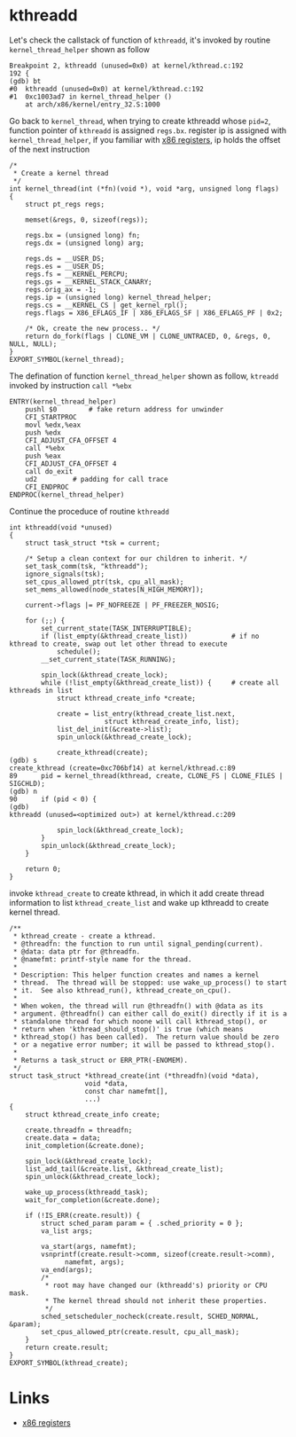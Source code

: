 # kthreadd

Let's check the callstack of function of `kthreadd`, it's invoked by routine `kernel_thread_helper` shown as follow

```
Breakpoint 2, kthreadd (unused=0x0) at kernel/kthread.c:192
192	{
(gdb) bt
#0  kthreadd (unused=0x0) at kernel/kthread.c:192
#1  0xc1003ad7 in kernel_thread_helper ()
    at arch/x86/kernel/entry_32.S:1000
```

Go back to `kernel_thread`, when trying to create kthreadd whose `pid=2`, function pointer of `kthreadd` is assigned `regs.bx`. register ip is assigned with `kernel_thread_helper`, if you familiar with [x86 registers](http://www.eecg.toronto.edu/~amza/www.mindsec.com/files/x86regs.html), ip holds the offset of the next instruction

```
/*
 * Create a kernel thread
 */
int kernel_thread(int (*fn)(void *), void *arg, unsigned long flags)
{
	struct pt_regs regs;

	memset(&regs, 0, sizeof(regs));

	regs.bx = (unsigned long) fn;
	regs.dx = (unsigned long) arg;

	regs.ds = __USER_DS;
	regs.es = __USER_DS;
	regs.fs = __KERNEL_PERCPU;
	regs.gs = __KERNEL_STACK_CANARY;
	regs.orig_ax = -1;
	regs.ip = (unsigned long) kernel_thread_helper;
	regs.cs = __KERNEL_CS | get_kernel_rpl();
	regs.flags = X86_EFLAGS_IF | X86_EFLAGS_SF | X86_EFLAGS_PF | 0x2;

	/* Ok, create the new process.. */
	return do_fork(flags | CLONE_VM | CLONE_UNTRACED, 0, &regs, 0, NULL, NULL);
}
EXPORT_SYMBOL(kernel_thread);
```

The defination of function `kernel_thread_helper` shown as follow, `ktreadd` invoked by instruction `call *%ebx`

```
ENTRY(kernel_thread_helper)
	pushl $0		# fake return address for unwinder
	CFI_STARTPROC
	movl %edx,%eax
	push %edx
	CFI_ADJUST_CFA_OFFSET 4
	call *%ebx
	push %eax
	CFI_ADJUST_CFA_OFFSET 4
	call do_exit
	ud2			# padding for call trace
	CFI_ENDPROC
ENDPROC(kernel_thread_helper)
```

Continue the proceduce of routine `kthreadd`

```kthreadd
int kthreadd(void *unused)
{
	struct task_struct *tsk = current;

	/* Setup a clean context for our children to inherit. */
	set_task_comm(tsk, "kthreadd");
	ignore_signals(tsk);
	set_cpus_allowed_ptr(tsk, cpu_all_mask);
	set_mems_allowed(node_states[N_HIGH_MEMORY]);

	current->flags |= PF_NOFREEZE | PF_FREEZER_NOSIG;

	for (;;) {
		set_current_state(TASK_INTERRUPTIBLE);
		if (list_empty(&kthread_create_list))			# if no kthread to create, swap out let other thread to execute
			schedule();
		__set_current_state(TASK_RUNNING);

		spin_lock(&kthread_create_lock);
		while (!list_empty(&kthread_create_list)) {		# create all kthreads in list
			struct kthread_create_info *create;

			create = list_entry(kthread_create_list.next,
					    struct kthread_create_info, list);
			list_del_init(&create->list);
			spin_unlock(&kthread_create_lock);

			create_kthread(create);
(gdb) s
create_kthread (create=0xc706bf14) at kernel/kthread.c:89
89		pid = kernel_thread(kthread, create, CLONE_FS | CLONE_FILES | SIGCHLD);
(gdb) n
90		if (pid < 0) {
(gdb) 
kthreadd (unused=<optimized out>) at kernel/kthread.c:209

			spin_lock(&kthread_create_lock);
		}
		spin_unlock(&kthread_create_lock);
	}

	return 0;
}
```

invoke `kthread_create` to create kthread, in which it add create thread information to list `kthread_create_list` and wake up kthreadd to create kernel thread.

```kthread_create
/**
 * kthread_create - create a kthread.
 * @threadfn: the function to run until signal_pending(current).
 * @data: data ptr for @threadfn.
 * @namefmt: printf-style name for the thread.
 *
 * Description: This helper function creates and names a kernel
 * thread.  The thread will be stopped: use wake_up_process() to start
 * it.  See also kthread_run(), kthread_create_on_cpu().
 *
 * When woken, the thread will run @threadfn() with @data as its
 * argument. @threadfn() can either call do_exit() directly if it is a
 * standalone thread for which noone will call kthread_stop(), or
 * return when 'kthread_should_stop()' is true (which means
 * kthread_stop() has been called).  The return value should be zero
 * or a negative error number; it will be passed to kthread_stop().
 *
 * Returns a task_struct or ERR_PTR(-ENOMEM).
 */
struct task_struct *kthread_create(int (*threadfn)(void *data),
				   void *data,
				   const char namefmt[],
				   ...)
{
	struct kthread_create_info create;

	create.threadfn = threadfn;
	create.data = data;
	init_completion(&create.done);

	spin_lock(&kthread_create_lock);
	list_add_tail(&create.list, &kthread_create_list);
	spin_unlock(&kthread_create_lock);

	wake_up_process(kthreadd_task);
	wait_for_completion(&create.done);

	if (!IS_ERR(create.result)) {
		struct sched_param param = { .sched_priority = 0 };
		va_list args;

		va_start(args, namefmt);
		vsnprintf(create.result->comm, sizeof(create.result->comm),
			  namefmt, args);
		va_end(args);
		/*
		 * root may have changed our (kthreadd's) priority or CPU mask.
		 * The kernel thread should not inherit these properties.
		 */
		sched_setscheduler_nocheck(create.result, SCHED_NORMAL, &param);
		set_cpus_allowed_ptr(create.result, cpu_all_mask);
	}
	return create.result;
}
EXPORT_SYMBOL(kthread_create);
```

# Links

* [x86 registers](http://www.eecg.toronto.edu/~amza/www.mindsec.com/files/x86regs.html)
